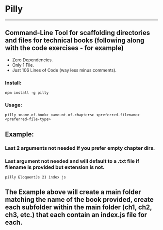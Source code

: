 # Pilly
---
## Command-Line Tool for scaffolding directories and files for technical books (following along with the code exercises - for example)

- Zero Dependencies.
- Only 1 File.
- Just 106 Lines of Code (way less minus comments).

### Install:
```
npm install -g pilly
```

### Usage:
```
pilly <name-of-book> <amount-of-chapters> <preferred-filename> <preferred-file-type>
```

## Example:
### Last 2 arguments not needed if you prefer empty chapter dirs.
### Last argument not needed and will default to a .txt file if filename is provided but extension is not.
```
pilly EloquentJs 21 index js
```

## The Example above will create a main folder matching the name of the book provided, create each subfolder within the main folder (ch1, ch2, ch3, etc.) that each contain an index.js file for each.